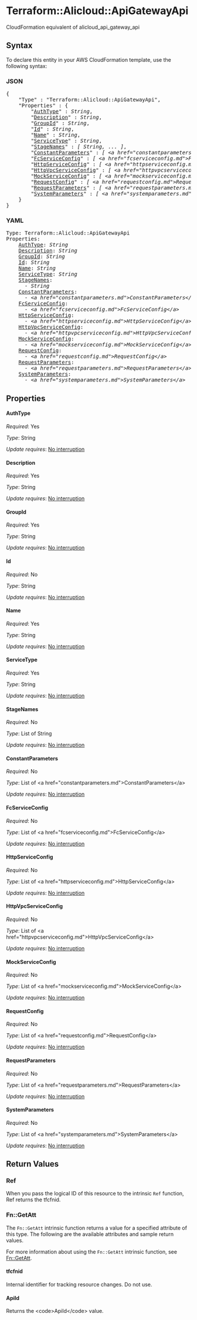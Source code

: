 # Terraform::Alicloud::ApiGatewayApi

CloudFormation equivalent of alicloud_api_gateway_api

## Syntax

To declare this entity in your AWS CloudFormation template, use the following syntax:

### JSON

<pre>
{
    "Type" : "Terraform::Alicloud::ApiGatewayApi",
    "Properties" : {
        "<a href="#authtype" title="AuthType">AuthType</a>" : <i>String</i>,
        "<a href="#description" title="Description">Description</a>" : <i>String</i>,
        "<a href="#groupid" title="GroupId">GroupId</a>" : <i>String</i>,
        "<a href="#id" title="Id">Id</a>" : <i>String</i>,
        "<a href="#name" title="Name">Name</a>" : <i>String</i>,
        "<a href="#servicetype" title="ServiceType">ServiceType</a>" : <i>String</i>,
        "<a href="#stagenames" title="StageNames">StageNames</a>" : <i>[ String, ... ]</i>,
        "<a href="#constantparameters" title="ConstantParameters">ConstantParameters</a>" : <i>[ &lt;a href=&#34;constantparameters.md&#34;&gt;ConstantParameters&lt;/a&gt;, ... ]</i>,
        "<a href="#fcserviceconfig" title="FcServiceConfig">FcServiceConfig</a>" : <i>[ &lt;a href=&#34;fcserviceconfig.md&#34;&gt;FcServiceConfig&lt;/a&gt;, ... ]</i>,
        "<a href="#httpserviceconfig" title="HttpServiceConfig">HttpServiceConfig</a>" : <i>[ &lt;a href=&#34;httpserviceconfig.md&#34;&gt;HttpServiceConfig&lt;/a&gt;, ... ]</i>,
        "<a href="#httpvpcserviceconfig" title="HttpVpcServiceConfig">HttpVpcServiceConfig</a>" : <i>[ &lt;a href=&#34;httpvpcserviceconfig.md&#34;&gt;HttpVpcServiceConfig&lt;/a&gt;, ... ]</i>,
        "<a href="#mockserviceconfig" title="MockServiceConfig">MockServiceConfig</a>" : <i>[ &lt;a href=&#34;mockserviceconfig.md&#34;&gt;MockServiceConfig&lt;/a&gt;, ... ]</i>,
        "<a href="#requestconfig" title="RequestConfig">RequestConfig</a>" : <i>[ &lt;a href=&#34;requestconfig.md&#34;&gt;RequestConfig&lt;/a&gt;, ... ]</i>,
        "<a href="#requestparameters" title="RequestParameters">RequestParameters</a>" : <i>[ &lt;a href=&#34;requestparameters.md&#34;&gt;RequestParameters&lt;/a&gt;, ... ]</i>,
        "<a href="#systemparameters" title="SystemParameters">SystemParameters</a>" : <i>[ &lt;a href=&#34;systemparameters.md&#34;&gt;SystemParameters&lt;/a&gt;, ... ]</i>
    }
}
</pre>

### YAML

<pre>
Type: Terraform::Alicloud::ApiGatewayApi
Properties:
    <a href="#authtype" title="AuthType">AuthType</a>: <i>String</i>
    <a href="#description" title="Description">Description</a>: <i>String</i>
    <a href="#groupid" title="GroupId">GroupId</a>: <i>String</i>
    <a href="#id" title="Id">Id</a>: <i>String</i>
    <a href="#name" title="Name">Name</a>: <i>String</i>
    <a href="#servicetype" title="ServiceType">ServiceType</a>: <i>String</i>
    <a href="#stagenames" title="StageNames">StageNames</a>: <i>
      - String</i>
    <a href="#constantparameters" title="ConstantParameters">ConstantParameters</a>: <i>
      - &lt;a href=&#34;constantparameters.md&#34;&gt;ConstantParameters&lt;/a&gt;</i>
    <a href="#fcserviceconfig" title="FcServiceConfig">FcServiceConfig</a>: <i>
      - &lt;a href=&#34;fcserviceconfig.md&#34;&gt;FcServiceConfig&lt;/a&gt;</i>
    <a href="#httpserviceconfig" title="HttpServiceConfig">HttpServiceConfig</a>: <i>
      - &lt;a href=&#34;httpserviceconfig.md&#34;&gt;HttpServiceConfig&lt;/a&gt;</i>
    <a href="#httpvpcserviceconfig" title="HttpVpcServiceConfig">HttpVpcServiceConfig</a>: <i>
      - &lt;a href=&#34;httpvpcserviceconfig.md&#34;&gt;HttpVpcServiceConfig&lt;/a&gt;</i>
    <a href="#mockserviceconfig" title="MockServiceConfig">MockServiceConfig</a>: <i>
      - &lt;a href=&#34;mockserviceconfig.md&#34;&gt;MockServiceConfig&lt;/a&gt;</i>
    <a href="#requestconfig" title="RequestConfig">RequestConfig</a>: <i>
      - &lt;a href=&#34;requestconfig.md&#34;&gt;RequestConfig&lt;/a&gt;</i>
    <a href="#requestparameters" title="RequestParameters">RequestParameters</a>: <i>
      - &lt;a href=&#34;requestparameters.md&#34;&gt;RequestParameters&lt;/a&gt;</i>
    <a href="#systemparameters" title="SystemParameters">SystemParameters</a>: <i>
      - &lt;a href=&#34;systemparameters.md&#34;&gt;SystemParameters&lt;/a&gt;</i>
</pre>

## Properties

#### AuthType

_Required_: Yes

_Type_: String

_Update requires_: [No interruption](https://docs.aws.amazon.com/AWSCloudFormation/latest/UserGuide/using-cfn-updating-stacks-update-behaviors.html#update-no-interrupt)

#### Description

_Required_: Yes

_Type_: String

_Update requires_: [No interruption](https://docs.aws.amazon.com/AWSCloudFormation/latest/UserGuide/using-cfn-updating-stacks-update-behaviors.html#update-no-interrupt)

#### GroupId

_Required_: Yes

_Type_: String

_Update requires_: [No interruption](https://docs.aws.amazon.com/AWSCloudFormation/latest/UserGuide/using-cfn-updating-stacks-update-behaviors.html#update-no-interrupt)

#### Id

_Required_: No

_Type_: String

_Update requires_: [No interruption](https://docs.aws.amazon.com/AWSCloudFormation/latest/UserGuide/using-cfn-updating-stacks-update-behaviors.html#update-no-interrupt)

#### Name

_Required_: Yes

_Type_: String

_Update requires_: [No interruption](https://docs.aws.amazon.com/AWSCloudFormation/latest/UserGuide/using-cfn-updating-stacks-update-behaviors.html#update-no-interrupt)

#### ServiceType

_Required_: Yes

_Type_: String

_Update requires_: [No interruption](https://docs.aws.amazon.com/AWSCloudFormation/latest/UserGuide/using-cfn-updating-stacks-update-behaviors.html#update-no-interrupt)

#### StageNames

_Required_: No

_Type_: List of String

_Update requires_: [No interruption](https://docs.aws.amazon.com/AWSCloudFormation/latest/UserGuide/using-cfn-updating-stacks-update-behaviors.html#update-no-interrupt)

#### ConstantParameters

_Required_: No

_Type_: List of &lt;a href=&#34;constantparameters.md&#34;&gt;ConstantParameters&lt;/a&gt;

_Update requires_: [No interruption](https://docs.aws.amazon.com/AWSCloudFormation/latest/UserGuide/using-cfn-updating-stacks-update-behaviors.html#update-no-interrupt)

#### FcServiceConfig

_Required_: No

_Type_: List of &lt;a href=&#34;fcserviceconfig.md&#34;&gt;FcServiceConfig&lt;/a&gt;

_Update requires_: [No interruption](https://docs.aws.amazon.com/AWSCloudFormation/latest/UserGuide/using-cfn-updating-stacks-update-behaviors.html#update-no-interrupt)

#### HttpServiceConfig

_Required_: No

_Type_: List of &lt;a href=&#34;httpserviceconfig.md&#34;&gt;HttpServiceConfig&lt;/a&gt;

_Update requires_: [No interruption](https://docs.aws.amazon.com/AWSCloudFormation/latest/UserGuide/using-cfn-updating-stacks-update-behaviors.html#update-no-interrupt)

#### HttpVpcServiceConfig

_Required_: No

_Type_: List of &lt;a href=&#34;httpvpcserviceconfig.md&#34;&gt;HttpVpcServiceConfig&lt;/a&gt;

_Update requires_: [No interruption](https://docs.aws.amazon.com/AWSCloudFormation/latest/UserGuide/using-cfn-updating-stacks-update-behaviors.html#update-no-interrupt)

#### MockServiceConfig

_Required_: No

_Type_: List of &lt;a href=&#34;mockserviceconfig.md&#34;&gt;MockServiceConfig&lt;/a&gt;

_Update requires_: [No interruption](https://docs.aws.amazon.com/AWSCloudFormation/latest/UserGuide/using-cfn-updating-stacks-update-behaviors.html#update-no-interrupt)

#### RequestConfig

_Required_: No

_Type_: List of &lt;a href=&#34;requestconfig.md&#34;&gt;RequestConfig&lt;/a&gt;

_Update requires_: [No interruption](https://docs.aws.amazon.com/AWSCloudFormation/latest/UserGuide/using-cfn-updating-stacks-update-behaviors.html#update-no-interrupt)

#### RequestParameters

_Required_: No

_Type_: List of &lt;a href=&#34;requestparameters.md&#34;&gt;RequestParameters&lt;/a&gt;

_Update requires_: [No interruption](https://docs.aws.amazon.com/AWSCloudFormation/latest/UserGuide/using-cfn-updating-stacks-update-behaviors.html#update-no-interrupt)

#### SystemParameters

_Required_: No

_Type_: List of &lt;a href=&#34;systemparameters.md&#34;&gt;SystemParameters&lt;/a&gt;

_Update requires_: [No interruption](https://docs.aws.amazon.com/AWSCloudFormation/latest/UserGuide/using-cfn-updating-stacks-update-behaviors.html#update-no-interrupt)

## Return Values

### Ref

When you pass the logical ID of this resource to the intrinsic `Ref` function, Ref returns the tfcfnid.

### Fn::GetAtt

The `Fn::GetAtt` intrinsic function returns a value for a specified attribute of this type. The following are the available attributes and sample return values.

For more information about using the `Fn::GetAtt` intrinsic function, see [Fn::GetAtt](https://docs.aws.amazon.com/AWSCloudFormation/latest/UserGuide/intrinsic-function-reference-getatt.html).

#### tfcfnid

Internal identifier for tracking resource changes. Do not use.

#### ApiId

Returns the &lt;code&gt;ApiId&lt;/code&gt; value.

